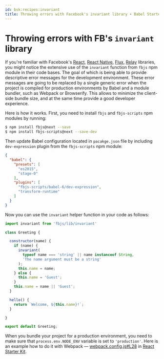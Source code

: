 ```yaml
---
id: bsk:recipes:invariant
title: Throwing errors with Facebook's invariant library ∙ Babel Starter Kit
---
```


# Throwing errors with FB's <code>invariant</code> library

If you're familiar with Facebook's [React](https://github.com/facebook/react),
[React Native](https://github.com/facebook/react-native), [Flux](https://github.com/facebook/flux),
[Relay](https://github.com/facebook/relay) libraries, you might notice the extensive use of the
`invariant` function from `fbjs` npm module in their code bases. The goal of which is being able to
provide descriptive error messages for the development environment. These error messages are going
to be replaced by a single generic error when the project is compiled for production environments by
Babel and a module bundler, such as Webpack or Browserify. This allows to minimize the client-side
bundle size, and at the same time provide a good developer experience. 

Here is how it works. First, you need to install `fbjs` and `fbjs-scripts` npm modules by running:

```sh
$ npm install fbjs@next --save
$ npm install fbjs-scripts@next --save-dev
```

Then update Babel configuration located in `pacakge.json` file by including `dev-expression` plugin
from the `fbjs-scripts` npm module:

```json
{
  "babel": {
    "presets": [
      "es2015",
      "stage-0"
    ],
    "plugins": [
      "fbjs-scripts/babel-6/dev-expression",
      "transform-runtime"
    ]
  }
}
```

Now you can use the `invariant` helper function in your code as follows:

```js
import invariant from 'fbjs/lib/invariant'

class Greeting {

  constructor(name) {
    if (name) {
      invariant(
        typeof name === 'string' || name instanceof String,
        'The name argument must be a string'
      );
      this.name = name;
    } else {
      this.name = 'Guest';
    }
    this.name = name || 'Guest';
  }

  hello() {
    return `Welcome, ${this.name}!`;
  }

}

export default Greeting;
```

When you bundle your project for a production environment, you need to make sure that
`process.env.NODE_ENV` variable is set to `'production'`. Here is an example how to do it with
Webpack — [webpack.config.js#L28](https://github.com/kriasoft/react-starter-kit/blob/master/tools/webpack.config.js#L28)
in [React Starter Kit](https://www.reactstarterkit.com).
